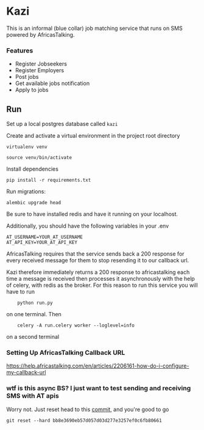 # Kazi

This is an informal (blue collar) job matching service that runs on SMS
powered by AfricasTalking.

### Features

- Register Jobseekers
- Register Employers
- Post jobs
- Get available jobs notification
- Apply to jobs

## Run

Set up a local postgres database called `kazi`

Create and activate a virtual environment in the project root directory

```commandline
virtualenv venv

source venv/bin/activate
```

Install dependencies

```commandline
pip install -r requirements.txt
```

Run migrations:

```commandline
alembic upgrade head
```

Be sure to have installed redis and have it running on your localhost.

Additionally, you should have the following variables in your .env

```
AT_USERNAME=YOUR_AT_USERNAME
AT_API_KEY=YOUR_AT_API_KEY

```

AfricasTalking requires that the service sends back a 200 response for
every received message for them to stop resending it to our callback url.

Kazi therefore immediately returns a 200 response to africastalking each
time a message is received then processes it asynchronously with the help of
celery, with redis as the broker.
For this reason to run this service you will have to run

```commandline
    python run.py
```

on one terminal.
Then

```commandline
    celery -A run.celery worker --loglevel=info
```

on a second terminal

### Setting Up AfricasTalking Callback URL

https://help.africastalking.com/en/articles/2206161-how-do-i-configure-my-callback-url

### wtf is this async BS? I just want to test sending and receiving SMS with AT apis

Worry not. Just reset head to
this [commit](https://github.com/owuor91/kazi/commit/bb8e3690eb57d057d03d277e3257ef0c6fb80661),
and you're good to go

```commandline
git reset --hard bb8e3690eb57d057d03d277e3257ef0c6fb80661
```
